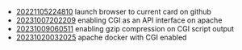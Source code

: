 - [20221105224810](/zet/20221105224810/README.md) launch browser to current card on github
- [20231007202209](/zet/20231007202209/README.md) enabling CGI as an API interface on apache
- [20231009060511](/zet/20231009060511/README.md) enabling gzip compression on CGI script output
- [20231020032025](/zet/20231020032025/README.md) apache docker with CGI enabled
